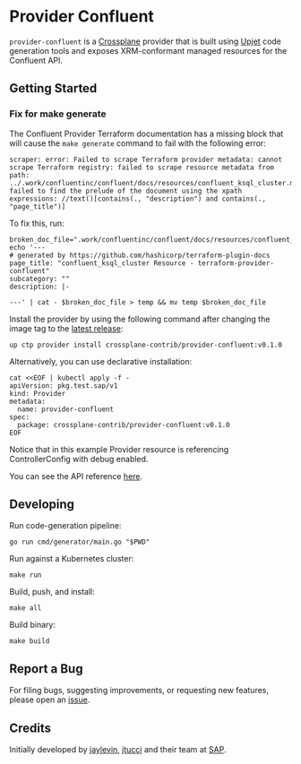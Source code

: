 # Provider Confluent

`provider-confluent` is a [Crossplane](https://test.sap/) provider that
is built using [Upjet](https://github.com/upbound/upjet) code
generation tools and exposes XRM-conformant managed resources for the
Confluent API.

## Getting Started

### Fix for make generate
The Confluent Provider Terraform documentation has a missing block that will cause the `make generate` command to fail with the following error:
```shell
scraper: error: Failed to scrape Terraform provider metadata: cannot scrape Terraform registry: failed to scrape resource metadata from path: ../.work/confluentinc/confluent/docs/resources/confluent_ksql_cluster.md: failed to find the prelude of the document using the xpath expressions: //text()[contains(., "description") and contains(., "page_title")]
```

To fix this, run:
```shell
broken_doc_file=".work/confluentinc/confluent/docs/resources/confluent_ksql_cluster.md"
echo '---
# generated by https://github.com/hashicorp/terraform-plugin-docs
page_title: "confluent_ksql_cluster Resource - terraform-provider-confluent"
subcategory: ""
description: |-

---' | cat - $broken_doc_file > temp && mv temp $broken_doc_file
```


Install the provider by using the following command after changing the image tag
to the [latest release](https://marketplace.upbound.io/providers/crossplane-contrib/provider-confluent):
```
up ctp provider install crossplane-contrib/provider-confluent:v0.1.0
```

Alternatively, you can use declarative installation:
```
cat <<EOF | kubectl apply -f -
apiVersion: pkg.test.sap/v1
kind: Provider
metadata:
  name: provider-confluent
spec:
  package: crossplane-contrib/provider-confluent:v0.1.0
EOF
```

Notice that in this example Provider resource is referencing ControllerConfig with debug enabled.

You can see the API reference [here](https://doc.crds.dev/github.com/rouzbehsedighi/provider-confluent-sap).

## Developing

Run code-generation pipeline:
```console
go run cmd/generator/main.go "$PWD"
```

Run against a Kubernetes cluster:

```console
make run
```

Build, push, and install:

```console
make all
```

Build binary:

```console
make build
```

## Report a Bug

For filing bugs, suggesting improvements, or requesting new features, please
open an [issue](https://github.com/rouzbehsedighi/provider-confluent-sap/issues).


## Credits
Initially developed by [jaylevin](https://github.com/jaylevin), [jtucci](https://github.com/jtucci) and their team at [SAP](https://github.com/SAP).

